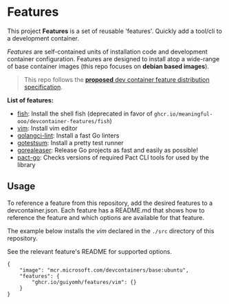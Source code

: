 # Features

This project **Features** is a set of reusable 'features'. Quickly add a tool/cli to a development container.

*Features* are self-contained units of installation code and development container configuration. Features are designed to install atop a wide-range of base container images (this repo focuses on **debian based images**).

> This repo follows the [**proposed**  dev container feature distribution specification](https://containers.dev/implementors/features-distribution/).

**List of features:**

* [fish](deprecated/fish/README.md): Install the shell fish (deprecated in favor of `ghcr.io/meaningful-ooo/devcontainer-features/fish`)
* [vim](src/vim/README.md): Install vim editor
* [golangci-lint](src/golangci-lint/README.md): Install a fast Go linters
* [gotestsum](src/gotestsum/README.md): Install a pretty test runner
* [gorealeaser](src/goreleaser/README.md): Release Go projects as fast and easily as possible!
* [pact-go](src/pact-go/README.md): Checks versions of required Pact CLI tools for used by the library

## Usage

To reference a feature from this repository, add the desired features to a devcontainer.json. Each feature has a README.md that shows how to reference the feature and which options are available for that feature.

The example below installs the *vim* declared in the `./src` directory of this repository.

See the relevant feature's README for supported options.

```jsonc
{
    "image": "mcr.microsoft.com/devcontainers/base:ubuntu",
    "features": {
        "ghcr.io/guiyomh/features/vim": {}
    }
}
```
